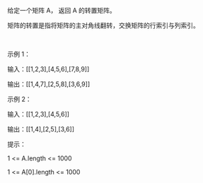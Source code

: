 给定一个矩阵 A， 返回 A 的转置矩阵。

矩阵的转置是指将矩阵的主对角线翻转，交换矩阵的行索引与列索引。

 

示例 1：

输入：[[1,2,3],[4,5,6],[7,8,9]]

输出：[[1,4,7],[2,5,8],[3,6,9]]

示例 2：

输入：[[1,2,3],[4,5,6]]

输出：[[1,4],[2,5],[3,6]]
 

提示：

1 <= A.length <= 1000

1 <= A[0].length <= 1000
